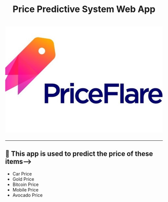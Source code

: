 <div align="center">
  <h1>Price Predictive System Web App </h1>
</div>


 <h1 align="center"><img src="https://github.com/tandrimasingha/Price-Predictive-System-Web-App/blob/main/Price.png"></h1>


***********************************************************
## 🔴 This app is used to predict the price of these items-->

- Car Price
- Gold Price
- Bitcoin Price
- Mobile Price
- Avocado Price
